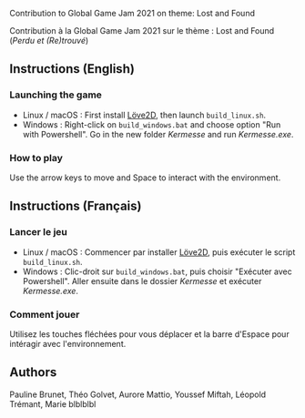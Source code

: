 Contribution to Global Game Jam 2021 on theme: Lost and Found

Contribution à la Global Game Jam 2021 sur le thème : Lost and Found 
(*Perdu et (Re)trouvé*)

## Instructions (English)

### Launching the game
- Linux / macOS : First install [Löve2D](https://love2d.org/), then
  launch `build_linux.sh`.
- Windows : Right-click on `build_windows.bat` and choose option "Run with
  Powershell". Go in the new folder *Kermesse* and run *Kermesse.exe*.

### How to play
Use the arrow keys to move and Space to interact with the environment.


## Instructions (Français)

### Lancer le jeu
- Linux / macOS : Commencer par installer [Löve2D](https://love2d.org/), puis
  exécuter le script `build_linux.sh`.
- Windows : Clic-droit sur `build_windows.bat`, puis choisir "Exécuter
  avec Powershell". Aller ensuite dans le dossier *Kermesse* et exécuter
  *Kermesse.exe*.

### Comment jouer
Utilisez les touches fléchées pour vous déplacer et la barre d'Espace pour
intéragir avec l'environnement.


## Authors
Pauline Brunet, Théo Golvet, Aurore Mattio, Youssef Miftah, Léopold Trémant,
Marie blblblbl